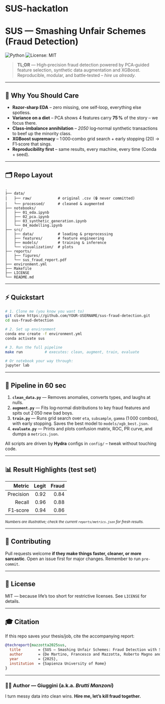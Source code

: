 # SUS-hackatlon

# SUS — Smashing Unfair Schemes (Fraud Detection)

![Python](https://img.shields.io/badge/python-3.10%2B-blue) ![License: MIT](https://img.shields.io/badge/License-MIT-yellow.svg)

> **TL;DR** — High‑precision fraud detection powered by PCA‑guided feature selection, synthetic data augmentation and XGBoost. Reproducible, modular, and battle‑tested – *hire us already*.

---

## 🚀 Why You Should Care

- **Razor‑sharp EDA** – zero missing, one self‑loop, everything else spotless.  
- **Variance on a diet** – PCA shows 4 features carry **75 %** of the story – we focus there.  
- **Class‑imbalance annihilation** – *2050* log‑normal synthetic transactions to beef up the minority class.  
- **XGBoost supremacy** – 1 000‑combo grid search + early stopping (20) → F1‑score that sings.  
- **Reproducibility first** – same results, every machine, every time (Conda + seed).

---

## 🗂 Repo Layout

````text
.
├── data/
│   ├── raw/            # original .csv (🔒 never committed)
│   └── processed/      # cleaned & augmented
├── notebooks/
│   ├── 01_eda.ipynb
│   ├── 02_pca.ipynb
│   ├── 03_synthetic_generation.ipynb
│   └── 04_modelling.ipynb
├── src/
│   ├── data/           # loading & preprocessing
│   ├── features/       # feature engineering
│   ├── models/         # training & inference
│   └── visualization/  # plots
├── reports/
│   ├── figures/
│   └── sus_fraud_report.pdf
├── environment.yml
├── Makefile
├── LICENSE
└── README.md
````

---

## ⚡️ Quickstart

```bash
# 1. Clone me (you know you want to)
git clone https://github.com/YOUR-USERNAME/sus-fraud-detection.git
cd sus-fraud-detection

# 2. Set up environment
conda env create -f environment.yml
conda activate sus

# 3. Run the full pipeline
make run          # executes: clean, augment, train, evaluate

# Or notebook your way through:
jupyter lab
```

---

## 🔧 Pipeline in 60 sec

1. **`clean_data.py`** — Removes anomalies, converts types, and laughs at nulls.
2. **`augment.py`** — Fits log‑normal distributions to key fraud features and spits out 2 050 new bad boys.
3. **`train.py`** — Runs grid search over `eta`, `subsample`, `gamma` (1 000 combos), with early stopping. Saves the best model to `models/xgb_best.json`.
4. **`evaluate.py`** — Prints and plots confusion matrix, ROC, PR curve, and dumps a `metrics.json`.

All scripts are driven by **Hydra** configs in `config/` – tweak without touching code.

---

## 📊 Result Highlights (test set)

| Metric     | Legit | Fraud |
|-----------:|------:|------:|
| Precision  | 0.92  | 0.84  |
| Recall     | 0.96  | 0.88  |
| F1‑score   | 0.94  | 0.86  |

<sub>*Numbers are illustrative; check the current `reports/metrics.json` for fresh results.*</sub>

---

## 🤝 Contributing

Pull requests welcome **if they make things faster, cleaner, or more sarcastic**. Open an issue first for major changes. Remember to run `pre-commit`.

---

## 📄 License

MIT — because life’s too short for restrictive licenses. See `LICENSE` for details.

---

## 🎓 Citation

If this repo saves your thesis/job, cite the accompanying report:

```bibtex
@techreport{mazzotta2025sus,
  title        = {SUS — Smashing Unfair Schemes: Fraud Detection with Synthetic Augmentation and XGBoost},
  author       = {De Martino, Francesco and Mazzotta, Roberto Magno and Mazzocchi, Beatrice},
  year         = {2025},
  institution  = {Sapienza University of Rome}
}
```

---

### 🙋‍♂️ Author — **Giuggini** (a.k.a. *Brutti Manzoni*)

I turn messy data into clean wins. **Hire me, let’s kill fraud together.**
